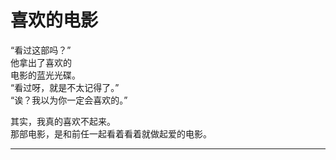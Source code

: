 # 喜欢的电影

“看过这部吗？”\
他拿出了喜欢的\
电影的蓝光光碟。\
“看过呀，就是不太记得了。”\
“诶？我以为你一定会喜欢的。”

其实，我真的喜欢不起来。\
那部电影，是和前任一起看着看着就做起爱的电影。

---
